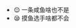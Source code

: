 - 😌 一条咸鱼啥也不是
- 😪 摸鱼选手啥都不会

<!---
di-ao/di-ao is a ✨ special ✨ repository because its `README.md` (this file) appears on your GitHub profile.
You can click the Preview link to take a look at your changes.
--->
